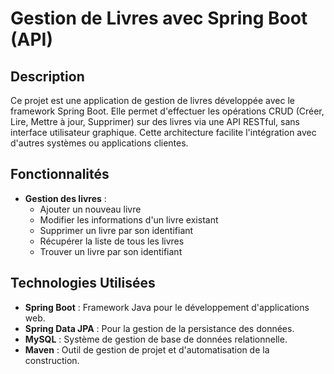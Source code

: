 # Gestion de Livres avec Spring Boot (API)

## Description

Ce projet est une application de gestion de livres développée avec le framework Spring Boot. Elle permet d'effectuer les opérations CRUD (Créer, Lire, Mettre à jour, Supprimer) sur des livres via une API RESTful, sans interface utilisateur graphique. Cette architecture facilite l'intégration avec d'autres systèmes ou applications clientes.

## Fonctionnalités

- **Gestion des livres** :
  - Ajouter un nouveau livre
  - Modifier les informations d'un livre existant
  - Supprimer un livre par son identifiant
  - Récupérer la liste de tous les livres
  - Trouver un livre par son identifiant

## Technologies Utilisées

- **Spring Boot** : Framework Java pour le développement d'applications web.
- **Spring Data JPA** : Pour la gestion de la persistance des données.
- **MySQL** : Système de gestion de base de données relationnelle.
- **Maven** : Outil de gestion de projet et d'automatisation de la construction.
